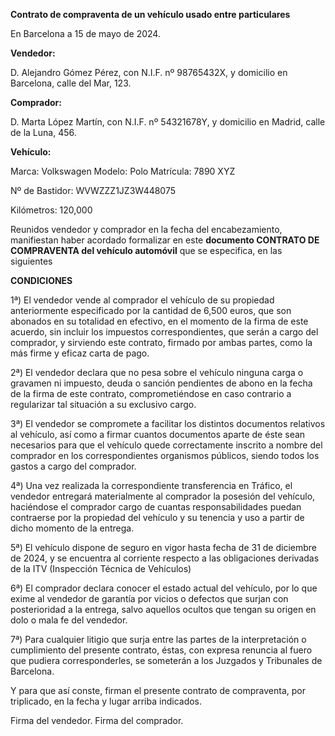 ﻿**Contrato de compraventa de un vehículo usado entre particulares**

En Barcelona a 15 de mayo de 2024.

**Vendedor:**

D. Alejandro Gómez Pérez, con N.I.F. nº 98765432X, y domicilio en Barcelona, calle del Mar, 123.

**Comprador:**

D. Marta López Martín, con N.I.F. nº 54321678Y, y domicilio en Madrid, calle de la Luna, 456.

**Vehículo:**

Marca: Volkswagen
Modelo: Polo
Matrícula: 7890 XYZ

Nº de Bastidor: WVWZZZ1JZ3W448075

Kilómetros: 120,000

Reunidos vendedor y comprador en la fecha del encabezamiento, manifiestan haber acordado formalizar en este **documento
CONTRATO DE COMPRAVENTA del vehículo automóvil** que se especifica, en las siguientes

**CONDICIONES**

1ª) El vendedor vende al comprador el vehículo de su propiedad anteriormente especificado por la cantidad de 6,500
euros, que son abonados en su totalidad en efectivo, en el momento de la firma de este acuerdo, sin incluir los
impuestos correspondientes, que serán a cargo del comprador, y sirviendo este contrato, firmado por ambas partes, como
la más firme y eficaz carta de pago.

2ª) El vendedor declara que no pesa sobre el vehículo ninguna carga o gravamen ni impuesto, deuda o sanción pendientes
de abono en la fecha de la firma de este contrato, comprometiéndose en caso contrario a regularizar tal situación a su
exclusivo cargo.

3ª) El vendedor se compromete a facilitar los distintos documentos relativos al vehículo, así como a firmar cuantos
documentos aparte de éste sean necesarios para que el vehículo quede correctamente inscrito a nombre del comprador en
los correspondientes organismos públicos, siendo todos los gastos a cargo del comprador.

4ª) Una vez realizada la correspondiente transferencia en Tráfico, el vendedor entregará materialmente al comprador la
posesión del vehículo, haciéndose el comprador cargo de cuantas responsabilidades puedan contraerse por la propiedad del
vehículo y su tenencia y uso a partir de dicho momento de la entrega.

5ª) El vehículo dispone de seguro en vigor hasta fecha de 31 de diciembre de 2024, y se encuentra al corriente respecto
a las obligaciones derivadas de la ITV (Inspección Técnica de Vehículos)

6ª) El comprador declara conocer el estado actual del vehículo, por lo que exime al vendedor de garantía por vicios o
defectos que surjan con posterioridad a la entrega, salvo aquellos ocultos que tengan su origen en dolo o mala fe del
vendedor.

7ª) Para cualquier litigio que surja entre las partes de la interpretación o cumplimiento del presente contrato, éstas,
con expresa renuncia al fuero que pudiera corresponderles, se someterán a los Juzgados y Tribunales de Barcelona.

Y para que así conste, firman el presente contrato de compraventa, por triplicado, en la fecha y lugar arriba indicados.

Firma del vendedor. Firma del comprador.
